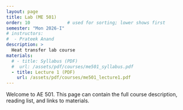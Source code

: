 ```yaml
---
layout: page
title: Lab (ME 501)
order: 10              # used for sorting; lower shows first
semester: "Mon 2026-I"
# instructors:
#  - Prateek Anand
description: >
  Heat transfer lab course
materials:
  # - title: Syllabus (PDF)
  #  url: /assets/pdf/courses/me501_syllabus.pdf
  - title: Lecture 1 (PDF)
    url: /assets/pdf/courses/me501_lecture1.pdf
---
```

Welcome to AE 501. This page can contain the full course description, reading list, and links to materials.
